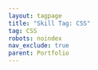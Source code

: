 ```yaml
---
layout: tagpage
title: "Skill Tag: CSS"
tag: CSS
robots: noindex
nav_exclude: true
parent: Portfolio
---
```

